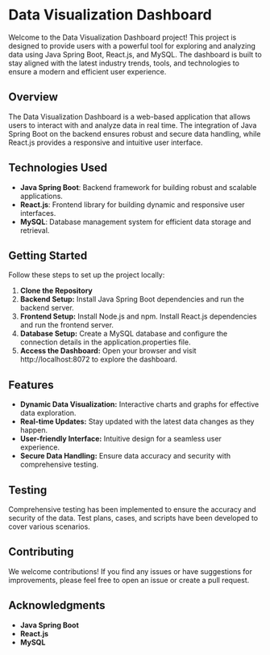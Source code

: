 # Data Visualization Dashboard

Welcome to the Data Visualization Dashboard project! This project is designed to provide users with a powerful tool for exploring and analyzing data using Java Spring Boot, React.js, and MySQL. The dashboard is built to stay aligned with the latest industry trends, tools, and technologies to ensure a modern and efficient user experience.

## Overview

The Data Visualization Dashboard is a web-based application that allows users to interact with and analyze data in real time. The integration of Java Spring Boot on the backend ensures robust and secure data handling, while React.js provides a responsive and intuitive user interface.

## Technologies Used

- **Java Spring Boot**: Backend framework for building robust and scalable applications.
- **React.js**: Frontend library for building dynamic and responsive user interfaces.
- **MySQL**: Database management system for efficient data storage and retrieval.

## Getting Started

Follow these steps to set up the project locally:

1. **Clone the Repository**
2. **Backend Setup:**
Install Java Spring Boot dependencies and run the backend server.
3. **Frontend Setup:**
Install Node.js and npm.
Install React.js dependencies and run the frontend server.
4. **Database Setup:**
Create a MySQL database and configure the connection details in the application.properties file.
5. **Access the Dashboard:**
Open your browser and visit http://localhost:8072 to explore the dashboard.

## Features

- **Dynamic Data Visualization:** Interactive charts and graphs for effective data exploration.
- **Real-time Updates:** Stay updated with the latest data changes as they happen.
- **User-friendly Interface:** Intuitive design for a seamless user experience.
- **Secure Data Handling:** Ensure data accuracy and security with comprehensive testing.

## Testing

Comprehensive testing has been implemented to ensure the accuracy and security of the data. Test plans, cases, and scripts have been developed to cover various scenarios. 

## Contributing
We welcome contributions! If you find any issues or have suggestions for improvements, please feel free to open an issue or create a pull request.

## Acknowledgments

- **Java Spring Boot**
- **React.js**
- **MySQL**

